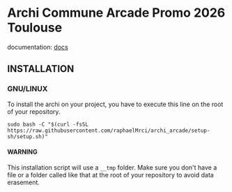 # Archi Commune Arcade Promo 2026 Toulouse

documentation: [docs](https://arcade-tek-2026.github.io/archi_arcade/)

## INSTALLATION

### GNU/LINUX

To install the archi on your project, you have to execute this line on the root of your repository.

```
sudo bash -C "$(curl -fsSL https://raw.githubusercontent.com/raphaelMrci/archi_arcade/setup-sh/setup.sh)"
```

#### WARNING

This installation script will use a `__tmp` folder. Make sure you don't have a file or a folder called like that at the root of your repository to avoid data erasement.

